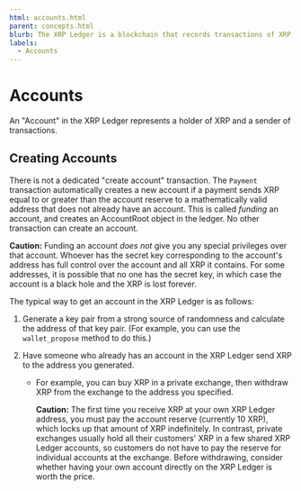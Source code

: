 ```yaml
---
html: accounts.html
parent: concepts.html
blurb: The XRP Ledger is a blockchain that records transactions of XRP and other tokens between accounts.
labels:
  - Accounts
---
```

# Accounts

An "Account" in the XRP Ledger represents a holder of XRP and a sender of transactions.

<!-- Need to document the information you need to create a tranaction from one account to another. What else do you need to know to use a basic account? -->


## Creating Accounts

There is not a dedicated "create account" transaction. The `Payment` transaction automatically creates a new account if a payment sends XRP equal to or greater than the account reserve to a mathematically valid address that does not already have an account. This is called _funding_ an account, and creates an AccountRoot object in the ledger. No other transaction can create an account.

**Caution:** Funding an account _does not_ give you any special privileges over that account. Whoever has the secret key corresponding to the account's address has full control over the account and all XRP it contains. For some addresses, it is possible that no one has the secret key, in which case the account is a black hole and the XRP is lost forever.

The typical way to get an account in the XRP Ledger is as follows:

1. Generate a key pair from a strong source of randomness and calculate the address of that key pair. (For example, you can use the `wallet_propose` method to do this.)

2. Have someone who already has an account in the XRP Ledger send XRP to the address you generated.

    - For example, you can buy XRP in a private exchange, then withdraw XRP from the exchange to the address you specified.

        **Caution:** The first time you receive XRP at your own XRP Ledger address, you must pay the account reserve (currently 10 XRP), which locks up that amount of XRP indefinitely. In contrast, private exchanges usually hold all their customers' XRP in a few shared XRP Ledger accounts, so customers do not have to pay the reserve for individual accounts at the exchange. Before withdrawing, consider whether having your own account directly on the XRP Ledger is worth the price.


